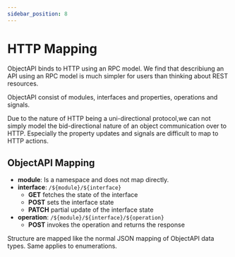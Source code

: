 ```yaml
---
sidebar_position: 8
---
```


# HTTP Mapping

ObjectAPI binds to HTTP using an RPC model. We find that describiung an API using an RPC model is much simpler for users than thinking about REST resources.

ObjectAPI consist of modules, interfaces and properties, operations and signals.

Due to the nature of HTTP being a uni-directional protocol,we can not simply model the bid-directional nature of an object communication over to HTTP. Especially the property updates and signals are difficult to map to HTTP actions.

## ObjectAPI Mapping

- **module**: Is a namespace and does not map directly.
- **interface**: `/${module}/${interface}`
  - **GET** fetches the state of the interface
  - **POST** sets the interface state
  - **PATCH** partial update of the interface state
- **operation**: `/${module}/${interface}/${operation}`
  - **POST** invokes the operation and returns the response

Structure are mapped like the normal JSON mapping of ObjectAPI data types. Same applies to enumerations.
